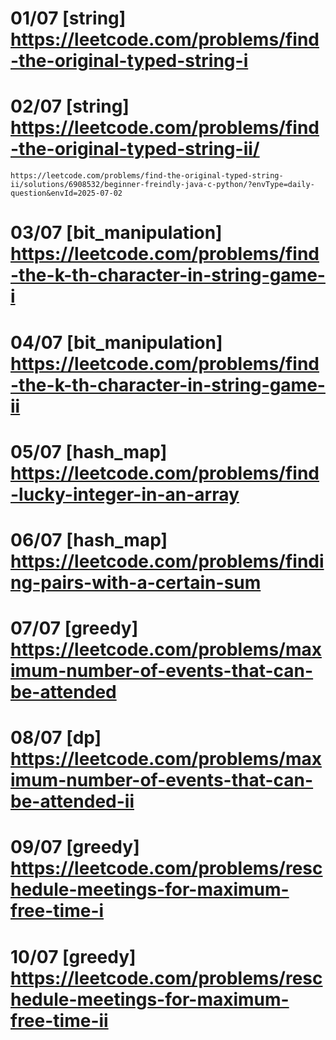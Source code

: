 # 01/07 [string] https://leetcode.com/problems/find-the-original-typed-string-i 
# 02/07 [string] https://leetcode.com/problems/find-the-original-typed-string-ii/    
    https://leetcode.com/problems/find-the-original-typed-string-ii/solutions/6908532/beginner-freindly-java-c-python/?envType=daily-question&envId=2025-07-02
# 03/07 [bit_manipulation] https://leetcode.com/problems/find-the-k-th-character-in-string-game-i    
# 04/07 [bit_manipulation] https://leetcode.com/problems/find-the-k-th-character-in-string-game-ii
# 05/07 [hash_map] https://leetcode.com/problems/find-lucky-integer-in-an-array
# 06/07 [hash_map] https://leetcode.com/problems/finding-pairs-with-a-certain-sum
# 07/07 [greedy] https://leetcode.com/problems/maximum-number-of-events-that-can-be-attended
# 08/07 [dp] https://leetcode.com/problems/maximum-number-of-events-that-can-be-attended-ii
# 09/07 [greedy] https://leetcode.com/problems/reschedule-meetings-for-maximum-free-time-i
# 10/07 [greedy] https://leetcode.com/problems/reschedule-meetings-for-maximum-free-time-ii